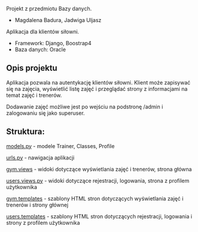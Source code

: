 Projekt z przedmiotu Bazy danych.
- Magdalena Badura, Jadwiga Uljasz

Aplikacja dla klientów siłowni.
- Framework: Django, Boostrap4
- Baza danych: Oracle

## Opis projektu
Aplikacja pozwala na autentykację klientów siłowni. Klient może zapisywać się na zajęcia, wyświetlić listę zajęć i przeglądać strony z informacjami na temat zajęć i trenerów.

Dodawanie zajęć możliwe jest po wejściu na podstronę /admin i zalogowaniu się jako superuser.


## Struktura:

[models.py](./gym/models.py) - modele Trainer, Classes, Profile

[urls.py](.urls.py) - nawigacja aplikacji

[gym.views](./gym/views.py) - widoki dotyczące wyświetlania zajęć i trenerów, strona główna

[users.views.py](./users/views.py) - widoki dotyczące rejestracji, logowania, strona z profilem użytkownika

[gym.templates](./gym/templates) - szablony HTML stron dotyczących wyświetlania zajęć i trenerów i strony głównej

[users.templates](./users/templates) - szablony HTML stron dotyczących rejestracji, logowania i strony z profilem użytkownika